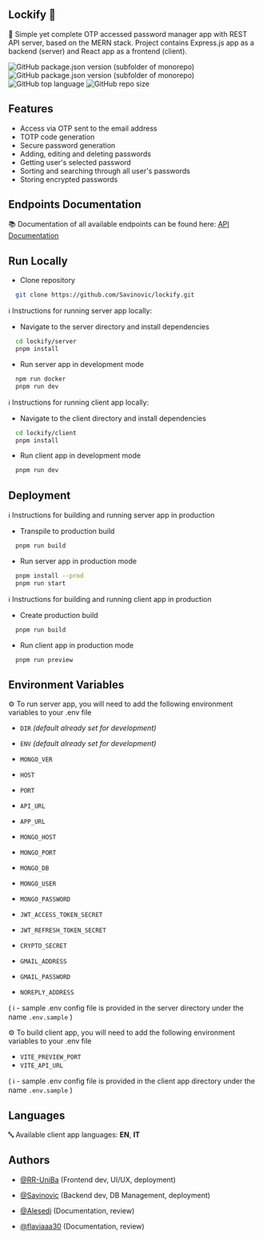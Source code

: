 ## Lockify 🔐

📌 Simple yet complete OTP accessed password manager app with REST API server, based on the MERN stack. Project contains
Express.js app as a backend (server) and React app as a frontend (client).

![GitHub package.json version (subfolder of monorepo)](https://img.shields.io/github/package-json/v/Savinovic/PassManager?color=orange&filename=server%2Fpackage.json&label=server%20version)
![GitHub package.json version (subfolder of monorepo)](https://img.shields.io/github/package-json/v/Savinovic/PassManager?color=orange&filename=client%2Fpackage.json&label=client%20version)
![GitHub top language](https://img.shields.io/github/languages/top/Savinovic/PassManager)
![GitHub repo size](https://img.shields.io/github/repo-size/Savinovic/PassManager)

## Features

- Access via OTP sent to the email address
- TOTP code generation
- Secure password generation
- Adding, editing and deleting passwords
- Getting user's selected password
- Sorting and searching through all user's passwords
- Storing encrypted passwords

## Endpoints Documentation

📚 Documentation of all available endpoints can be found here:
[API Documentation](https://documenter.getpostman.com/view/20607862/2s93m7X29r)

## Run Locally

- Clone repository

```bash
  git clone https://github.com/Savinovic/lockify.git
```

ℹ️ Instructions for running server app locally:

- Navigate to the server directory and install dependencies

```bash
  cd lockify/server
  pnpm install
```

- Run server app in development mode

```bash
  npm run docker
  pnpm run dev
```

ℹ️ Instructions for running client app locally:

- Navigate to the client directory and install dependencies

```bash
  cd lockify/client
  pnpm install
```

- Run client app in development mode

```bash
  pnpm run dev
```

## Deployment

ℹ️ Instructions for building and running server app in production

- Transpile to production build

```bash
  pnpm run build
```

- Run server app in production mode

```bash
  pnpm install --prod
  pnpm run start
```

ℹ️ Instructions for building and running client app in production

- Create production build

```bash
  pnpm run build
```

- Run client app in production mode

```bash
  pnpm run preview
```

## Environment Variables

⚙️ To run server app, you will need to add the following environment variables to your .env file

- `DIR` _(default already set for development)_
- `ENV` _(default already set for development)_

- `MONGO_VER`

- `HOST`
- `PORT`
- `API_URL`
- `APP_URL`

- `MONGO_HOST`
- `MONGO_PORT`
- `MONGO_DB`
- `MONGO_USER`
- `MONGO_PASSWORD`

- `JWT_ACCESS_TOKEN_SECRET`
- `JWT_REFRESH_TOKEN_SECRET`
- `CRYPTO_SECRET`
- `GMAIL_ADDRESS`
- `GMAIL_PASSWORD`
- `NOREPLY_ADDRESS`

( ℹ️ - sample .env config file is provided in the server directory under the name `.env.sample` )

⚙️ To build client app, you will need to add the following environment variables to your .env file

- `VITE_PREVIEW_PORT`
- `VITE_API_URL`

( ℹ️ - sample .env config file is provided in the client app directory under the name `.env.sample` )

## Languages

🔤 Available client app languages: **EN**, **IT**

## Authors

- [@RR-UniBa](https://www.github.com/RR-UniBa) (Frontend dev, UI/UX, deployment)

- [@Savinovic](https://www.github.com/Savinovic) (Backend dev, DB Management, deployment)

- [@Alesedi](https://www.github.com/Alesedi) (Documentation, review)

- [@flaviaaa30](https://www.github.com/flaviaaa30) (Documentation, review)

